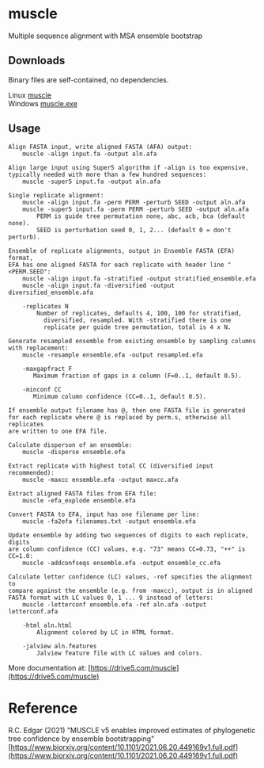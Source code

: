 # muscle
Multiple sequence alignment with MSA ensemble bootstrap

## Downloads

Binary files are self-contained, no dependencies.

Linux [muscle](https://github.com/rcedgar/muscle/raw/main/binaries/muscle)   
Windows [muscle.exe](https://github.com/rcedgar/muscle/raw/main/binaries/muscle.exe)   

## Usage

    Align FASTA input, write aligned FASTA (AFA) output:
        muscle -align input.fa -output aln.afa

    Align large input using Super5 algorithm if -align is too expensive,
    typically needed with more than a few hundred sequences:
        muscle -super5 input.fa -output aln.afa

    Single replicate alignment:
        muscle -align input.fa -perm PERM -perturb SEED -output aln.afa
        muscle -super5 input.fa -perm PERM -perturb SEED -output aln.afa
            PERM is guide tree permutation none, abc, acb, bca (default none).
            SEED is perturbation seed 0, 1, 2... (default 0 = don't perturb).

    Ensemble of replicate alignments, output in Ensemble FASTA (EFA) format,
    EFA has one aligned FASTA for each replicate with header line "<PERM.SEED":
        muscle -align input.fa -stratified -output stratified_ensemble.efa
        muscle -align input.fa -diversified -output diversified_ensemble.afa

        -replicates N
            Number of replicates, defaults 4, 100, 100 for stratified,
              diversified, resampled. With -stratified there is one
              replicate per guide tree permutation, total is 4 x N.

    Generate resampled ensemble from existing ensemble by sampling columns
    with replacement:
        muscle -resample ensemble.efa -output resampled.efa

        -maxgapfract F
           Maximum fraction of gaps in a column (F=0..1, default 0.5).

        -minconf CC
           Minimum column confidence (CC=0..1, default 0.5).

    If ensemble output filename has @, then one FASTA file is generated
    for each replicate where @ is replaced by perm.s, otherwise all replicates
    are written to one EFA file.

    Calculate disperson of an ensemble:
        muscle -disperse ensemble.efa

    Extract replicate with highest total CC (diversified input recommended):
        muscle -maxcc ensemble.efa -output maxcc.afa

    Extract aligned FASTA files from EFA file:
        muscle -efa_explode ensemble.efa

    Convert FASTA to EFA, input has one filename per line:
        muscle -fa2efa filenames.txt -output ensemble.efa

    Update ensemble by adding two sequences of digits to each replicate, digits
    are column confidence (CC) values, e.g. "73" means CC=0.73, "++" is CC=1.0:
        muscle -addconfseqs ensemble.efa -output ensemble_cc.efa

    Calculate letter confidence (LC) values, -ref specifies the alignment to
    compare against the ensemble (e.g. from -maxcc), output is in aligned
    FASTA format with LC values 0, 1 ... 9 instead of letters:
        muscle -letterconf ensemble.efa -ref aln.afa -output letterconf.afa

        -html aln.html
            Alignment colored by LC in HTML format.

        -jalview aln.features
            Jalview feature file with LC values and colors.

More documentation at:
    [https://drive5.com/muscle](https://drive5.com/muscle)


# Reference
R.C. Edgar (2021) "MUSCLE v5 enables improved estimates of phylogenetic tree confidence by ensemble bootstrapping"    
[https://www.biorxiv.org/content/10.1101/2021.06.20.449169v1.full.pdf](https://www.biorxiv.org/content/10.1101/2021.06.20.449169v1.full.pdf)
